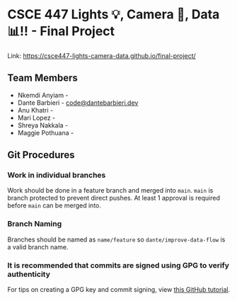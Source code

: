 # CSCE 447 Lights 💡, Camera 📸, Data 📊!! - Final Project
Link: https://csce447-lights-camera-data.github.io/final-project/
## Team Members
- Nkemdi Anyiam - 
- Dante Barbieri - code@dantebarbieri.dev
- Anu Khatri - 
- Mari Lopez - 
- Shreya Nakkala - 
- Maggie Pothuana - 
## Git Procedures
### Work in individual branches
Work should be done in a feature branch and merged into `main`. `main` is branch protected to prevent direct pushes. At least 1 approval is required before `main` can be merged into.
### Branch Naming
Branches should be named as `name/feature` so `dante/improve-data-flow` is a valid branch name.
### It is recommended that commits are signed using GPG to verify authenticity
For tips on creating a GPG key and commit signing, view [this GitHub tutorial](https://docs.github.com/articles/generating-a-gpg-key/).
